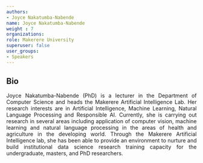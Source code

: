 ```yaml
---
authors:
- Joyce Nakatumba-Nabende
name: Joyce Nakatumba-Nabende
weight : 7 
organizations:
role: Makerere University
superuser: false
user_groups:
- Speakers
---
```


## Bio

Joyce Nakatumba-Nabende (PhD)  is a lecturer in the Department of Computer Science and heads the Makerere Artificial Intelligence Lab. Her research interests are in Artificial Intelligence, Machine Learning, Natural Language Processing and Responsible AI. Currently, she is carrying out research in several areas including application of computer vision, machine learning and natural language processing in the areas of health and agriculture in the developing world. Through the Makerere Artificial Intelligence lab, she has been able to provide an environment to nurture and build institutional data science research training capacity for the undergraduate, masters, and PhD researchers.


<style>
body {
text-align: justify}
</style>
